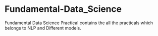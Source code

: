 # Fundamental-Data_Science
Fundamental Data Science Practical contains the all the practicals which belongs to NLP and Different models.
